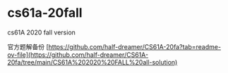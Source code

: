 # cs61a-20fall
cs61A 2020 fall version

官方题解备份 [https://github.com/half-dreamer/CS61A-20fa?tab=readme-ov-file](https://github.com/half-dreamer/CS61A-20fa/tree/main/CS61A%202020%20FALL%20all-solution)
